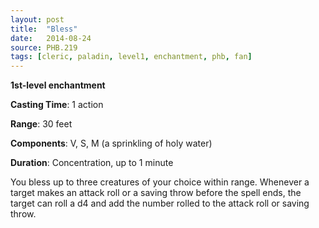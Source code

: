 ```yaml
---
layout: post
title:  "Bless"
date:   2014-08-24
source: PHB.219
tags: [cleric, paladin, level1, enchantment, phb, fan]
---
```


**1st-level enchantment**

**Casting Time**: 1 action

**Range**: 30 feet

**Components**: V, S, M (a sprinkling of holy water)

**Duration**: Concentration, up to 1 minute

You bless up to three creatures of your choice within range. Whenever a target makes an attack roll or a saving throw before the spell ends, the target can roll a d4 and add the number rolled to the attack roll or saving throw.
